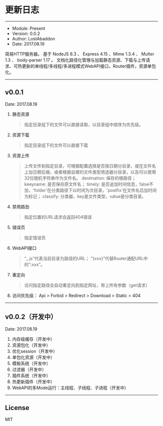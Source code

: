 更新日志
====

----

-	Module: Present
-	Version: 0.0.2
-	Author: LostAbaddon
-	Date: 2017.08.19

简易HTTP服务器。
基于 NodeJS 8.3 、 Express 4.15 、Mime 1.3.4 、 Multer 1.3 、 body-parser 1.17 。
文档化路径化管理与加载静态资源、下载与上传请求、可热更新的单线程/多线程/多进程模式WebAPI接口，Router插件，资源单包化。

----

v0.0.1
----
Date: 2017.08.19

1.	静态资源
	>	指定目录组下的文件可以直接读取，以目录组中顺序为优先级。
2.	资源下载
	>	指定目录组下的文件可以直接下载
3.	资源上传
	>	上传文件到指定目录，可根据配置选择是否按日期分目录，或在文件名上加日期后缀，或者根据自建的文件类型筛选器分目录，以及可以使用32位随机字符串作为文件名。
		destination: 保存的根路径；
		keeyname: 是否保存原文件名；
		timely: 是否追加时间信息，false不加，'folder'在分类路径下以时间为次目录，'postfix'在文件名后加时间为标记；
		classify: 分类器，key是文件类型，value是分类目录。
4.	禁用路劲
	>	指定位置的URL请求会返回404错误
5.	错误页
	>	指定错误页
6.	WebAPI接口
	>	“_.js”代表当前目录为路径的URL；
	“{xxx}”代替Router通配URL中的“:xxx”。
7.	重定向
	>	访问指定路径会自动重定向到指定网址，带上所有参数（get请求）
8.	访问优先级： Api > Forbid > Redirect > Download > Static > 404

----

v0.0.2（开发中）
----
Date: 2017.08.19

1.	内存级缓存（开发中）
2.	资源包化（开发中）
3.	优化session（开发中）
4.	单包化资源（开发中）
5.	模板系统（开发中）
6.	过滤器（开发中）
7.	插件系统（开发中）
8.	热更新插件（开发中）
9.	WebAPI的多Mode运行：主线程、子线程、子进程（开发中）

----

License
----
MIT